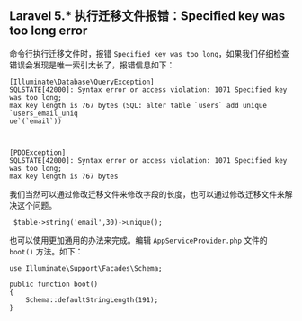 ## Laravel 5.* 执行迁移文件报错：Specified key was too long error

命令行执行迁移文件时，报错 `Specified key was too long`，如果我们仔细检查错误会发现是唯一索引太长了，报错信息如下：

```
[Illuminate\Database\QueryException]
SQLSTATE[42000]: Syntax error or access violation: 1071 Specified key was too long;
max key length is 767 bytes (SQL: alter table `users` add unique `users_email_uniq
ue`(`email`))



[PDOException]
SQLSTATE[42000]: Syntax error or access violation: 1071 Specified key was too long;
max key length is 767 bytes
```

我们当然可以通过修改迁移文件来修改字段的长度，也可以通过修改迁移文件来解决这个问题。

```
 $table->string('email',30)->unique();
```
也可以使用更加通用的办法来完成。编辑 `AppServiceProvider.php` 文件的 `boot()` 方法。如下：

```
use Illuminate\Support\Facades\Schema;

public function boot()
{
    Schema::defaultStringLength(191);
}
```